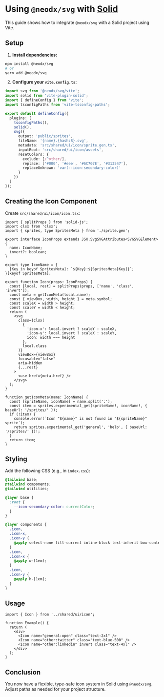 # Using `@neodx/svg` with [Solid](https://www.solidjs.com/)

This guide shows how to integrate `@neodx/svg` with a Solid project using Vite.

## Setup

1. **Install dependencies:**

```bash
npm install @neodx/svg
# or
yarn add @neodx/svg
```

2. **Configure your `vite.config.ts`:**

```ts
import svg from '@neodx/svg/vite';
import solid from 'vite-plugin-solid';
import { defineConfig } from 'vite';
import tsconfigPaths from 'vite-tsconfig-paths';

export default defineConfig({
  plugins: [
    tsconfigPaths(),
    solid(),
    svg({
      output: 'public/sprites',
      fileName: '{name}.{hash:8}.svg',
      metadata: 'src/shared/ui/icon/sprite.gen.ts',
      inputRoot: 'src/shared/ui/icon/assets',
      resetColors: {
        exclude: [/^other/],
        replace: ['#000', '#eee', '#6C707E', '#313547'],
        replaceUnknown: 'var(--icon-secondary-color)'
      }
    })
  ]
});
```

## Creating the Icon Component

Create `src/shared/ui/icon/icon.tsx`:

```tsx
import { splitProps } from 'solid-js';
import clsx from 'clsx';
import { sprites, type SpritesMeta } from './sprite.gen';

export interface IconProps extends JSX.SvgSVGAttributes<SVGSVGElement> {
  name: IconName;
  invert?: boolean;
}

export type IconName = {
  [Key in keyof SpritesMeta]: `${Key}:${SpritesMeta[Key]}`;
}[keyof SpritesMeta];

export function Icon(props: IconProps) {
  const [local, rest] = splitProps(props, ['name', 'class', 'invert']);
  const meta = getIconMeta(local.name);
  const { viewBox, width, height } = meta.symbol;
  const scaleX = width > height;
  const scaleY = width < height;
  return (
    <svg
      class={clsx(
        {
          'icon-x': local.invert ? scaleY : scaleX,
          'icon-y': local.invert ? scaleX : scaleY,
          icon: width === height
        },
        local.class
      )}
      viewBox={viewBox}
      focusable="false"
      aria-hidden
      {...rest}
    >
      <use href={meta.href} />
    </svg>
  );
}

function getIconMeta(name: IconName) {
  const [spriteName, iconName] = name.split(':');
  const item = sprites.experimental_get(spriteName!, iconName!, { baseUrl: '/sprites/' });
  if (!item) {
    console.error(`Icon "${name}" is not found in "${spriteName}" sprite`);
    return sprites.experimental_get('general', 'help', { baseUrl: '/sprites/' })!;
  }
  return item;
}
```

## Styling

Add the following CSS (e.g., in `index.css`):

```css
@tailwind base;
@tailwind components;
@tailwind utilities;

@layer base {
  :root {
    --icon-secondary-color: currentColor;
  }
}

@layer components {
  .icon,
  .icon-x,
  .icon-y {
    @apply select-none fill-current inline-block text-inherit box-content;
  }
  .icon,
  .icon-x {
    @apply w-[1em];
  }
  .icon,
  .icon-y {
    @apply h-[1em];
  }
}
```

## Usage

```tsx
import { Icon } from '../shared/ui/icon';

function Example() {
  return (
    <div>
      <Icon name="general:open" class="text-2xl" />
      <Icon name="other:twitter" class="text-blue-500" />
      <Icon name="other:linkedin" invert class="text-4xl" />
    </div>
  );
}
```

## Conclusion

You now have a flexible, type-safe icon system in Solid using `@neodx/svg`. Adjust paths as needed for your project structure.
